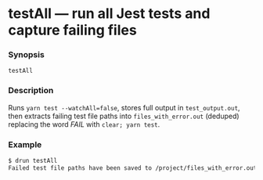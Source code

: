 # testAll — run all Jest tests and capture failing files

### Synopsis

`testAll`

### Description

Runs `yarn test --watchAll=false`, stores full output in `test_output.out`, then
extracts failing test file paths into `files_with_error.out` (deduped) replacing
the word _FAIL_ with `clear; yarn test`.

### Example

```bash
$ drun testAll
Failed test file paths have been saved to /project/files_with_error.out
```
